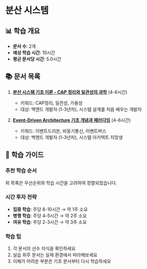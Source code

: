 # 분산 시스템

## 📊 학습 개요

- **문서 수**: 2개
- **예상 학습 시간**: 10시간
- **평균 문서당 시간**: 5.0시간

## 📚 문서 목록

1. **[분산 시스템 기초 이론 - CAP 정리와 일관성의 과학](../../../../chapter-07-network-programming/07-02-socket-fundamentals.md)** (4-6시간)
   - 키워드: CAP정리, 일관성, 가용성
   - 대상: 백엔드 개발자 (1-3년차), 시스템 설계를 처음 배우는 개발자

2. **[Event-Driven Architecture 기초 개념과 패러다임](../../../../chapter-14-distributed-systems/14-03-event-driven-fundamentals.md)** (4-6시간)
   - 키워드: 이벤트드리븐, 비동기통신, 이벤트버스
   - 대상: 백엔드 개발자 (1-3년차), 시스템 아키텍트 지망생


## 🎯 학습 가이드

### 추천 학습 순서
위 목록은 우선순위와 학습 시간을 고려하여 정렬되었습니다.

### 시간 투자 전략
- **집중 학습**: 주당 8-10시간 → 약 1주 소요
- **병행 학습**: 주당 4-5시간 → 약 2주 소요
- **여유 학습**: 주당 2-3시간 → 약 3주 소요

### 학습 팁
1. 각 문서의 선수 지식을 확인하세요
2. 실습 위주 문서는 실제 환경에서 따라해보세요
3. 이해가 어려운 부분은 기초 문서부터 다시 학습하세요
